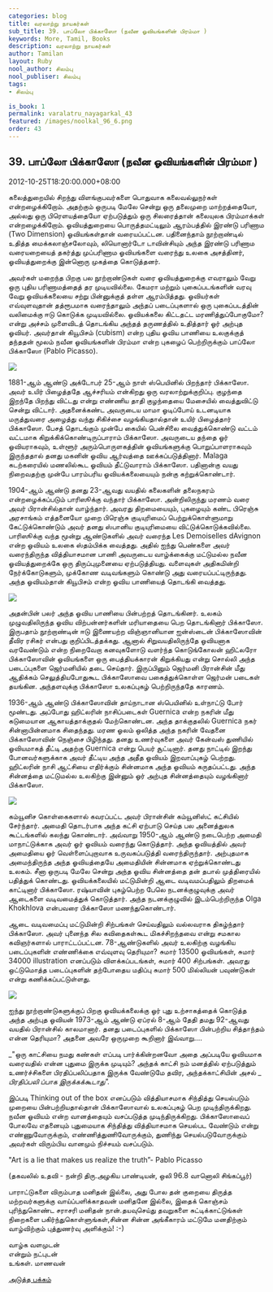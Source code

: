 ```yaml
---
categories: blog
title: வரலாற்று நாயகர்கள்
sub_title: 39. பாப்லோ பிக்காஸோ (நவீன ஓவியங்களின் பிரம்மா )
keywords: More, Tamil, Books
description: வரலாற்று நாயகர்கள்
author: Tamilan
layout: Ruby
nool_author: சிலம்பு
nool_publiser: சிலம்பு
tags:
- சிலம்பு

is_book: 1
permalink: varalatru_nayagarkal_43
featured: /images/noolkal_96_6.png
order: 43
---
```



## 39. பாப்லோ பிக்காஸோ (நவீன ஓவியங்களின் பிரம்மா )

2012-10-25T18:20:00.000+08:00

கலைத்துறையில் சிறந்து விளங்குபவர்களை பொதுவாக கலைவல்லுநர்கள் என்றழைக்கிறோம். அதற்கும் ஒருபடி மேலே சென்று ஒரு தலைமுறை மாற்றத்தையோ, அல்லது ஒரு பிரெளயத்தையோ ஏற்படுத்தும் ஒரு சிலரைத்தான் கலையுலக பிரம்மாக்கள் என்றழைக்கிறோம். ஓவியத்துறையை பொருத்தமட்டிலும் ஆரம்பத்தில் இரண்டு பரிணாம (Two Dimension) ஓவியங்கள்தான் வரையப்பட்டன. பதினைந்தாம் நூற்றாண்டில் உதித்த மைக்கலாஞ்சலோவும், லியொனார்டோ டாவின்சியும் அந்த இரண்டு பரிணாம வரையறையைத் தகர்த்து முப்பரிணாம ஓவியங்களை வரைந்து உலகை அசத்தினர், ஓவியத்துறைக்கு இன்னொரு முகத்தை கொடுத்தனர்.

அவர்கள் மறைந்த பிறகு பல நூற்றாண்டுகள் வரை ஓவியத்துறைக்கு எவராலும் வேறு ஒரு புதிய பரிணாமத்தைத் தர முடியவில்லை. கேமரா மற்றும் புகைப்படங்களின் வரவு வேறு ஓவியக்கலையை சற்று பின்னுக்குத் தள்ள ஆரம்பித்தது. ஓவியர்கள் எவ்வுளவுதான் தத்ரூபமாக வரைந்தாலும் அந்தப் படைப்புகளால் ஒரு புகைப்படத்தின் வலிமைக்கு ஈடு கொடுக்க முடியவில்லை. ஓவியக்கலை கிட்டதட்ட மரணித்துப்போகுமோ? என்று அச்சம் முளைவிடத் தொடங்கிய அந்தத் தருணத்தில் உதித்தார் ஓர் அற்புத ஓவியர். அவர்தான் கியூபிசம் (cubism) என்ற புதிய ஓவிய பாணியை உலகுக்குத் தந்ததன் மூலம் நவீன ஓவியங்களின் பிரம்மா என்ற புகழைப் பெற்றிருக்கும் பாப்லோ பிக்காஸோ (Pablo Picasso).

![](http://4.bp.blogspot.com/-J49DIkCww4A/UG11mK8ejjI/AAAAAAAACZc/yEhpAVBkIIQ/s1600/192px-Pablo_picasso_1.jpg)

1881-ஆம் ஆண்டு அக்டோபர் 25-ஆம் நாள் ஸ்பெயினில் பிறந்தார் பிக்காஸோ. அவர் உயிர் பிழைத்ததே ஆச்சரியம் என்கிறது ஒரு வரலாற்றுக்குறிப்பு. குழந்தை இறந்தே பிறந்து விட்டது என்று எண்ணிய தாதி குழந்தையை மேசையில் வைத்துவிட்டு சென்று விட்டார். அதனைக்கண்ட அவருடைய மாமா ஓடிப்போய் உடனடியாக மருத்துவரை அழைத்து வந்து சிகிச்சை வழங்கியதால்தான் உயிர் பிழைத்தார் பிக்காஸோ. பேசத் தொடங்கும் முன்பே கையில் பென்சிலை வைத்துக்கொண்டு வட்டம் வட்டமாக கிறுக்கிக்கொண்டிருப்பாராம் பிக்காஸோ. அவருடைய தந்தை ஓர் ஓவியராகவும், உள்ளூர் அரும்பொருளகத்தின் ஓவியங்களுக்கு பொறுப்பாளராகவும் இருந்ததால் தனது மகனின் ஓவிய ஆர்வத்தை ஊக்கப்படுத்தினார். Malaga கடற்கரையில் மணலில்கூட ஓவியம் தீட்டுவாராம் பிக்காஸோ. பதினான்கு வயது நிறைவதற்கு முன்பே பாரம்பரிய ஓவியக்கலையையும் நன்கு கற்றுக்கொண்டார்.

1904-ஆம் ஆண்டு தனது 23-ஆவது வயதில் கலைகளின் தலைநகரம் என்றழைக்கப்படும் பாரிஸூக்கு வந்தார் பிக்காஸோ. அன்றிலிருந்து மரணம் வரை அவர் பிரான்சில்தான் வாழ்ந்தார். அவரது திறமையையும், புகழையும் கண்ட பிரெஞ்சு அரசாங்கம் எத்தனையோ முறை பிரெஞ்சு குடியுரிமைப் பெற்றுக்கொள்ளுமாறு கேட்டுக்கொண்டும் அவர் தனது ஸ்பானிய குடியுரிமையை விட்டுக்கொடுக்கவில்லை. பாரிஸூக்கு வந்த மூன்று ஆண்டுகளில் அவர் வரைந்த Les Demoiselles dAvignon என்ற ஓவியம் உலகை ஸ்தம்பிக்க வைத்தது. அதில் ஐந்து பெண்களை அவர் வரைந்திருந்த வித்தியாசமான பாணி அவருடைய வாழ்க்கைக்கு மட்டுமல்ல நவீன ஓவியத்துறைக்கே ஒரு திருப்புமுனையை ஏற்படுத்தியது. வளைவுகள் அதிகமின்றி நேர்க்கோடுகளும், முக்கோண வடிவங்களும் கொண்டு அது வரையப்பட்டிருந்தது. அந்த ஓவியம்தான் கியூபிசம் என்ற ஓவிய பாணியைத் தொடங்கி வைத்தது.

![](http://1.bp.blogspot.com/-enCzCxJKL-8/UG11rdvreII/AAAAAAAACZk/FYqJFi5oDe4/s1600/300px-Les_Demoiselles_dAvignon.jpg)

அதன்பின் பலர் அந்த ஓவிய பாணியை பின்பற்றத் தொடங்கினர். உலகம் முழுவதிலிருந்த ஓவிய விற்பன்னர்களின் மரியாதையை பெற தொடங்கினார் பிக்காஸோ. இருபதாம் நூற்றாண்டின் ஈடு இணையற்ற விஞ்ஞானியான ஐன்ஸ்டைன் பிக்காஸோவின் தீவிர ரசிகர் என்பது குறிப்பிடத்தக்கது. ஆனால் சிறுவயதிலிருந்தே ஓவியனாக வரவேண்டும் என்ற நிறைவேறா கனவுகளோடு வளர்ந்த கொடுங்கோலன் ஹிட்லரோ பிக்காஸோவின் ஓவியங்களை ஒரு பைத்தியக்காரன் கிறுக்கியது என்று சொல்லி அந்த படைப்புகளை ஜெர்மனியில் தடை செய்தார். இருப்பினும் ஜெர்மனி பிரான்சின் மீது ஆதிக்கம் செலுத்தியபோதுகூட பிக்காஸோவை பகைத்துக்கொள்ள ஜெர்மன் படைகள் தயங்கின. அந்தளவுக்கு பிக்காஸோ உலகப்புகழ் பெற்றிருந்ததே காரணம்.

1936-ஆம் ஆண்டு பிக்காஸோவின் தாய்நாடான ஸ்பெயினில் உள்நாட்டு போர் மூண்டது. அப்போது ஹிட்லரின் நாசிப்படைகள் Guernica என்ற நகரின் மீது கடுமையான ஆகாயத்தாக்குதல் மேற்கொண்டன. அந்த தாக்குதலில் Guernica நகர் சின்னாபின்னமாக சிதைந்தது. மரண ஓலம் ஒலித்த அந்த நகரின் வேதனை பிக்காஸோவின் நெஞ்சை பிழிந்தது. தனது உணர்வுகளை அவர் கேன்வஸ் துணியில் ஓவியமாகத் தீட்டி அதற்கு Guernica என்று பெயர் சூட்டினார். தனது நாட்டில் இறந்து போனவர்களுக்காக அவர் தீட்டிய அந்த அதீத ஓவியம் இறவாப்புகழ் பெற்றது. ஹிட்லரின் நாசி ஆட்சியை எதிர்க்கும் சின்னமாக அந்த ஓவியம் கருதப்பட்டது. அந்த சின்னத்தை மட்டுமல்ல உலகிற்கு இன்னும் ஓர் அற்புத சின்னத்தையும் வழங்கினார் பிக்காஸோ.

![](http://3.bp.blogspot.com/-HydXdTRT-ww/UG11xFAIByI/AAAAAAAACZs/sKiV08pmDB4/s320/350px-PicassoGuernica.jpg)

கம்யூனிச கொள்கைகளால் கவரப்பட்ட அவர் பிரான்சின் கம்யூனிஸ்ட் கட்சியில் சேர்ந்தார். அமைதி தொடர்பாக அந்த கட்சி ஏற்பாடு செய்த பல அனைத்துலக கூட்டங்களில் கலந்து கொண்டார். அவ்வாறு 1950-ஆம் ஆண்டு நடைபெற்ற அமைதி மாநாட்டுக்காக அவர் ஓர் ஓவியம் வரைந்து கொடுத்தார். அந்த ஓவியத்தில் அவர் அமைதியை ஓர் வெள்ளைப்புறாவாக உருவகப்படுத்தி வரைந்திருந்தார். அற்புதமாக அமைந்திருந்த அந்த ஓவியத்தையே அமைதியின் சின்னமாக ஏற்றுக்கொண்டது உலகம். சீனா ஒருபடி மேலே சென்று அந்த ஓவிய சின்னத்தை தன் தபால் முத்திரையில் பதித்துக் கொண்டது. ஓவியக்கலையில் மட்டுமின்றி ஆடை வடிவமப்பதிலும் திறமைக் காட்டினார் பிக்காஸோ. ரஷ்யாவின் புகழ்பெற்ற பேலெ நடனக்குழுவுக்கு அவர் ஆடைகளை வடிவமைத்துக் கொடுத்தார். அந்த நடனக்குழுவில் இடம்பெற்றிருந்த Olga Khokhlova என்பவரை பிக்காஸோ மணந்துகொண்டார்.

ஆடை வடிவமைப்பு மட்டுமின்றி சிற்பங்கள் செய்வதிலும் வல்லவராக திகழ்ந்தார் பிக்காஸோ. அவர் புனைந்த சில கவிதைகள்கூட மிகச்சிறந்தவை என்று சமகால கவிஞர்களால் பாராட்டப்பட்டன. 78-ஆண்டுகளில் அவர் உலகிற்கு வழங்கிய படைப்புகளின் எண்ணிக்கை எவ்வுளவு தெரியுமா? சுமார் 13500 ஓவியங்கள், சுமார் 34000 illustration எனப்படும் விளக்கப்படங்கள், சுமார் 400 சிற்பங்கள். அவரது ஒட்டுமொத்த படைப்புகளின் தற்போதைய மதிப்பு சுமார் 500 மில்லியன் பவுண்டுகள் என்று கணிக்கப்பட்டுள்ளது.

![](http://4.bp.blogspot.com/-i5mQ0RPY_N4/UG12DTxL40I/AAAAAAAACZ0/AoJAmmjxjxs/s320/pablo-picasso-mobile-wallpaper.jpg)

ஐந்து நூற்றாண்டுகளுக்குப் பிறகு ஓவியக்கலைக்கு ஓர் புது உற்சாகத்தைக் கொடுத்த அந்த அற்புத ஓவியன் 1973-ஆம் ஆண்டு ஏப்ரல் 8-ஆம் தேதி தமது 92-ஆவது வயதில் பிரான்சில் காலமானார். தனது படைப்புகளில் பிக்காஸோ பின்பற்றிய சித்தாந்தம் என்ன தெரியுமா? அதனை அவரே ஒருமுறை கூறினார் இவ்வாறு....

_"ஒரு காட்சியை நமது கண்கள் எப்படி பார்க்கின்றனவோ அதை அப்படியே ஓவியமாக வரைவதில் என்ன புதுமை இருக்க முடியும்? அந்தக் காட்சி நம் மனத்தில் ஏற்படுத்தும் உணர்ச்சிகளை பிரதிப்பலிப்பதாக இருக்க வேண்டுமே தவிர, அந்தக்காட்சியின் அசல் _ _பிரதிப்பலி_ _ப்பாக இருக்கக்கூடாது"._

இப்படி Thinking out of the box எனப்படும் வித்தியாசமாக சிந்தித்து செயல்படும் முறையை பின்பற்றியதால்தான் பிக்காஸோவால் உலகப்புகழ் பெற முடிந்திருக்கிறது. நவீன ஓவியம் என்ற வானத்தையும் வசப்படுத்த முடிந்திருக்கிறது. பிக்காஸோவைப் போலவே எதனையும் புதுமையாக சிந்தித்து வித்தியாசமாக செயல்பட வேண்டும் என்று எண்ணுவோருக்கும், எண்ணித்துணிவோருக்கும், துணிந்து செயல்படுவோருக்கும் அவர்கள் விரும்பிய வானமும் நிச்சயம் வசப்படும்.

"Art is a lie that makes us realize the truth”- Pablo Picasso

(தகவலில் உதவி - நன்றி திரு.அழகிய பாண்டியன், ஒலி 96.8 வானொலி சிங்கப்பூர்)

பாராட்டுகளை விரும்பாத மனிதன் இல்லை, அது போல தன் குறையை திருத்த மற்றவர்களுக்கு வாய்ப்பளிக்காதவன் மனிதனே இல்லை, இதைக் கொஞ்சம் புரிந்துகொண்ட சராசரி மனிதன் நான்.தயவுசெய்து தவறுகளை சுட்டிக்காட்டுங்கள் நிறைகளை பகிர்ந்துகொள்ளுங்கள்,சின்ன சின்ன அங்கீகாரம் மட்டுமே மனதிற்கும் வாழ்விற்கும் புத்துணர்வு அளிக்கும்! :-)

வாழ்க வளமுடன்  
என்றும் நட்புடன்  
உங்கள். மாணவன்

[அடுத்த பக்கம்](varalatru_nayagarkal_44)